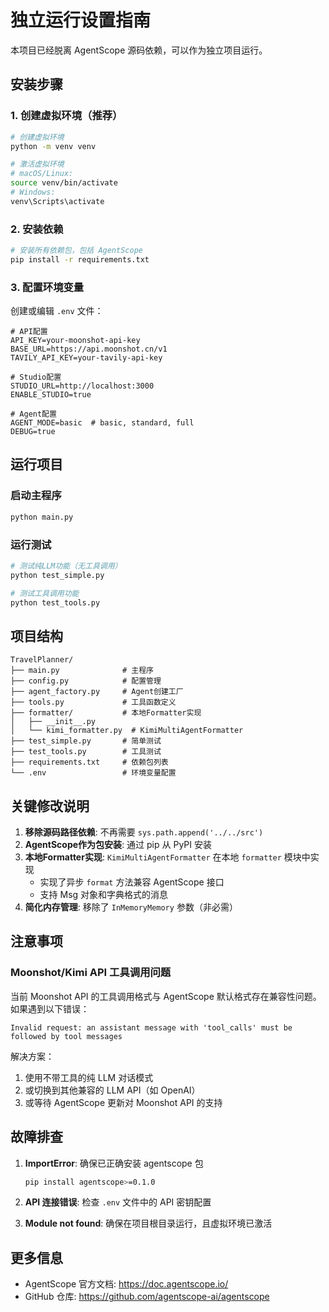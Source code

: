 # 独立运行设置指南

本项目已经脱离 AgentScope 源码依赖，可以作为独立项目运行。

## 安装步骤

### 1. 创建虚拟环境（推荐）

```bash
# 创建虚拟环境
python -m venv venv

# 激活虚拟环境
# macOS/Linux:
source venv/bin/activate
# Windows:
venv\Scripts\activate
```

### 2. 安装依赖

```bash
# 安装所有依赖包，包括 AgentScope
pip install -r requirements.txt
```

### 3. 配置环境变量

创建或编辑 `.env` 文件：

```env
# API配置
API_KEY=your-moonshot-api-key
BASE_URL=https://api.moonshot.cn/v1
TAVILY_API_KEY=your-tavily-api-key

# Studio配置
STUDIO_URL=http://localhost:3000
ENABLE_STUDIO=true

# Agent配置
AGENT_MODE=basic  # basic, standard, full
DEBUG=true
```

## 运行项目

### 启动主程序

```bash
python main.py
```

### 运行测试

```bash
# 测试纯LLM功能（无工具调用）
python test_simple.py

# 测试工具调用功能
python test_tools.py
```

## 项目结构

```
TravelPlanner/
├── main.py              # 主程序
├── config.py            # 配置管理
├── agent_factory.py     # Agent创建工厂
├── tools.py             # 工具函数定义
├── formatter/           # 本地Formatter实现
│   ├── __init__.py
│   └── kimi_formatter.py  # KimiMultiAgentFormatter
├── test_simple.py       # 简单测试
├── test_tools.py        # 工具测试
├── requirements.txt     # 依赖包列表
└── .env                 # 环境变量配置
```

## 关键修改说明

1. **移除源码路径依赖**: 不再需要 `sys.path.append('../../src')`
2. **AgentScope作为包安装**: 通过 pip 从 PyPI 安装
3. **本地Formatter实现**: `KimiMultiAgentFormatter` 在本地 `formatter` 模块中实现
   - 实现了异步 `format` 方法兼容 AgentScope 接口
   - 支持 Msg 对象和字典格式的消息
4. **简化内存管理**: 移除了 `InMemoryMemory` 参数（非必需）

## 注意事项

### Moonshot/Kimi API 工具调用问题

当前 Moonshot API 的工具调用格式与 AgentScope 默认格式存在兼容性问题。如果遇到以下错误：

```
Invalid request: an assistant message with 'tool_calls' must be followed by tool messages
```

解决方案：
1. 使用不带工具的纯 LLM 对话模式
2. 或切换到其他兼容的 LLM API（如 OpenAI）
3. 或等待 AgentScope 更新对 Moonshot API 的支持

## 故障排查

1. **ImportError**: 确保已正确安装 agentscope 包
   ```bash
   pip install agentscope>=0.1.0
   ```

2. **API 连接错误**: 检查 `.env` 文件中的 API 密钥配置

3. **Module not found**: 确保在项目根目录运行，且虚拟环境已激活

## 更多信息

- AgentScope 官方文档: https://doc.agentscope.io/
- GitHub 仓库: https://github.com/agentscope-ai/agentscope